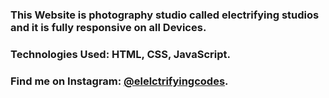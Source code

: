 ### This Website is  photography studio called electrifying studios and it is fully responsive on all Devices.

### Technologies Used: HTML, CSS, JavaScript.

### Find me on Instagram: [@elelctrifyingcodes][instagram].

[instagram]: https://www.instagram.com/electrifyingcodes